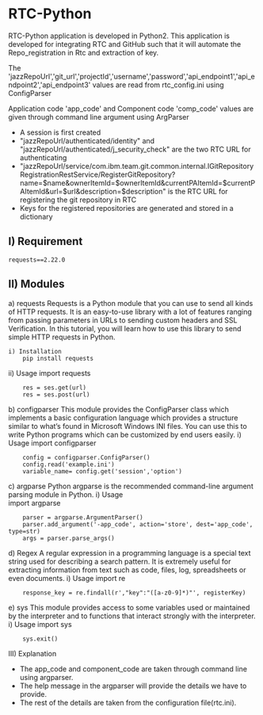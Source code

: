 # RTC-Python
											
RTC-Python application is developed in Python2. This application is developed for integrating RTC and GitHub such that it will automate the Repo_registration in Rtc and extraction of key.

The 'jazzRepoUrl','git_url','projectId','username','password','api_endpoint1','api_endpoint2','api_endpoint3' values are read from rtc_config.ini using ConfigParser 

Application code 'app_code' and Component code 'comp_code' values are given through command line argument using ArgParser

- A session is first created 
- "jazzRepoUrl/authenticated/identity" and "jazzRepoUrl/authenticated/j_security_check" are the two RTC URL for authenticating 
- "jazzRepoUrl/service/com.ibm.team.git.common.internal.IGitRepositoryRegistrationRestService/RegisterGitRepository?name=$name&ownerItemId=$ownerItemId&currentPAItemId=$currentPAItemId&url=$url&description=$description" is the RTC URL for registering the git repository in RTC
- Keys for the registered repositories are generated and stored in a dictionary
 
 I) Requirement
   -------------
    requests==2.22.0
 
II) Modules
   ---------
  a) requests
       Requests is a Python module that you can use to send all kinds of HTTP requests. It is an easy-to-use library with a lot of features ranging from passing parameters in URLs to sending custom headers and SSL Verification. In this tutorial, you will learn how to use this library to send simple HTTP requests in Python.
	
    i) Installation
        pip install requests

   ii) Usage
        import requests

        res = ses.get(url)
        res = ses.post(url)		
  
  b) configparser
        This module provides the ConfigParser class which implements a basic configuration language which provides a structure similar to what’s found in Microsoft Windows INI files. You can use this to write Python programs which can be customized by end users easily.
   i) Usage
        import configparser

        config = configparser.ConfigParser()
        config.read('example.ini')	
		variable_name= config.get('session','option')
		
  c) argparse
        Python argparse is the recommended command-line argument parsing module in Python.
   i) Usage   
        import argparse

        parser = argparse.ArgumentParser()
        parser.add_argument('-app_code', action='store', dest='app_code', type=str)	
        args = parser.parse_args()

  d) Regex 
        A regular expression in a programming language is a special text string used for describing a search pattern. It is extremely useful for extracting information from text such as code, files, log, spreadsheets or even documents.
   i) Usage
        import re
  
        response_key = re.findall(r',"key":"([a-z0-9]*)"', registerKey)

  e) sys
        This module provides access to some variables used or maintained by the interpreter and to functions that interact strongly with the interpreter.
   i) Usage 
        import sys
 
        sys.exit()
		
III) Explanation
    
 - The app_code and component_code are taken through command line using argparser.
 - The help message in the argparser will provide the details we have to provide.
 - The rest of the details are taken from the configuration file(rtc.ini).
     
